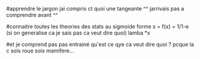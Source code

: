 #apprendre le jargon jai compris ct quoi une tangeante ^^ jarrivais pas a comprendre avant ^^

#connaitre toutes les theories des stats au sigmoide forme s = f(x) = 1/1-e (si on generalise ca je sais pas ca veut dire quoi) lamba *x

#et je comprend pas pas entrainé qu'est ce qye ca veut dire quoi ? pcque la c sois roue sois mamifere...
